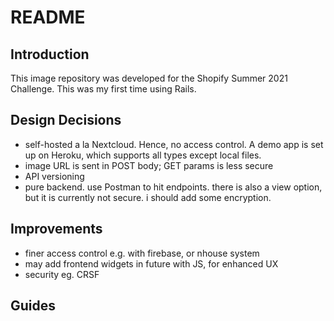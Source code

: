 # README

## Introduction
This image repository was developed for the Shopify Summer 2021 Challenge. This was my first time using Rails.

## Design Decisions

- self-hosted a la Nextcloud. Hence, no access control. A demo app is set up on Heroku, which supports all types except local files.
- image URL is sent in POST body; GET params is less secure
- API versioning
- pure backend. use Postman to hit endpoints. there is also a view option, but it is currently not secure. i should add some encryption. 

## Improvements
- finer access control e.g. with firebase, or nhouse system
- may add frontend widgets in future with JS, for enhanced UX
- security eg. CRSF

## Guides